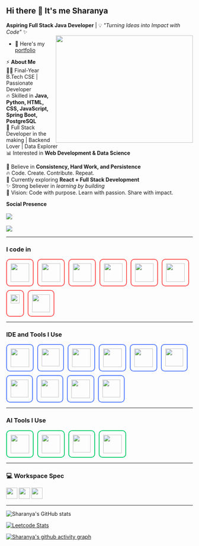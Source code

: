 ## Hi there 👋 It's me Sharanya

**Aspiring Full Stack Java Developer** | 💡 *"Turning Ideas into Impact with Code"* ✨  
<img align="right" width="370" height="290" src="https://i.pinimg.com/originals/47/f0/34/47f0342cec72b800463bf003eac1257e.gif">

- 🔭 Here's my [portfolio](https://hareesh.web.app/)  

⚡ **About Me**  
👩‍💻 Final-Year B.Tech CSE | Passionate Developer  
🔥 Skilled in **Java, Python, HTML, CSS, JavaScript, Spring Boot, PostgreSQL**  
🚀 Full Stack Developer in the making | Backend Lover | Data Explorer  
📊 Interested in **Web Development & Data Science**  

💙 Believe in **Consistency, Hard Work, and Persistence**  
🔥 Code. Create. Contribute. Repeat.  
🌱 Currently exploring **React + Full Stack Development**  
✨ Strong believer in *learning by building*  
🎯 Vision: Code with purpose. Learn with passion. Share with impact.  

**Social Presence**  
<br> [<img src="https://img.shields.io/badge/LinkedIn-0077B5?style=for-the-badge&logo=linkedin&logoColor=white" />](https://www.linkedin.com/in/hareesh-r/)  
<br> [<img src="https://img.shields.io/badge/-LeetCode-FFA116?style=for-the-badge&logo=LeetCode&logoColor=black" />](https://github.com/Sharanya0305/Sharanya0305/)

---

### I code in
<div style="display:flex; flex-wrap:wrap; gap:10px;">
  <div style="border:2px solid #ff4d4d; border-radius:10px; padding:10px;"><img height="50" width="50" src="https://img.icons8.com/color/48/000000/java-coffee-cup-logo.png" /></div>
  <div style="border:2px solid #ff4d4d; border-radius:10px; padding:10px;"><img height="50" width="50" src="https://img.icons8.com/color/48/000000/python.png" /></div>
  <div style="border:2px solid #ff4d4d; border-radius:10px; padding:10px;"><img height="50" width="50" src="https://img.icons8.com/color/48/000000/html-5.png" /></div>
  <div style="border:2px solid #ff4d4d; border-radius:10px; padding:10px;"><img height="50" width="50" src="https://img.icons8.com/color/48/000000/css3.png" /></div>
  <div style="border:2px solid #ff4d4d; border-radius:10px; padding:10px;"><img height="50" width="50" src="https://img.icons8.com/color/48/000000/javascript.png" /></div>
  <div style="border:2px solid #ff4d4d; border-radius:10px; padding:10px;"><img height="50" width="50" src="https://img.icons8.com/color/48/000000/react-native.png" /></div>
  <div style="border:2px solid #ff4d4d; border-radius:10px; padding:10px;"><img width="24" height="24" src="https://img.icons8.com/external-tal-revivo-color-tal-revivo/24/external-postgre-sql-a-free-and-open-source-relational-database-management-system-logo-color-tal-revivo.png" /></div>
  <div style="border:2px solid #ff4d4d; border-radius:10px; padding:10px;"><img width="48" height="48" src="https://img.icons8.com/color/48/spring-logo.png" /></div>
</div>

---

### IDE and Tools I Use
<div style="display:flex; flex-wrap:wrap; gap:10px;">
  <div style="border:2px solid #4d79ff; border-radius:10px; padding:10px;"><img height="50" width="50" src="https://img.icons8.com/color/48/000000/visual-studio-code-2019.png" /></div>
  <div style="border:2px solid #4d79ff; border-radius:10px; padding:10px;"><img width="48" height="48" src="https://img.icons8.com/color/48/intellij-idea.png" /></div>
  <div style="border:2px solid #4d79ff; border-radius:10px; padding:10px;"><img height="50" width="50" src="https://img.icons8.com/color/48/000000/pycharm.png" /></div>
  <div style="border:2px solid #4d79ff; border-radius:10px; padding:10px;"><img height="50" src="https://img.icons8.com/officel/480/null/java-eclipse.png" /></div>
  <div style="border:2px solid #4d79ff; border-radius:10px; padding:10px;"><img width="50" height="50" src="https://img.icons8.com/ios-filled/50/github.png" /></div>
  <div style="border:2px solid #4d79ff; border-radius:10px; padding:10px;"><img width="48" height="48" src="https://img.icons8.com/fluency/48/microsoft-excel-2019.png" /></div>
  <div style="border:2px solid #4d79ff; border-radius:10px; padding:10px;"><img width="48" height="48" src="https://img.icons8.com/color/48/microsoft-word-2019--v2.png" /></div>
  <div style="border:2px solid #4d79ff; border-radius:10px; padding:10px;"><img width="48" height="48" src="https://img.icons8.com/fluency/48/microsoft-powerpoint-2019.png" /></div>
  <div style="border:2px solid #4d79ff; border-radius:10px; padding:10px;"><img height="50" width="50" src="https://img.icons8.com/color/48/000000/figma--v1.png" /></div>
  <div style="border:2px solid #4d79ff; border-radius:10px; padding:10px;"><img width="48" height="48" src="https://img.icons8.com/fluency/48/canva.png" /></div>
</div>

---

### AI Tools I Use
<div style="display:flex; flex-wrap:wrap; gap:10px;">
  <div style="border:2px solid #00cc66; border-radius:10px; padding:10px;"><img width="50" height="50" src="https://img.icons8.com/ios/50/chatgpt.png" /></div>
  <div style="border:2px solid #00cc66; border-radius:10px; padding:10px;"><img width="50" height="50" src="https://img.icons8.com/ios-filled/50/perplexity-ai.png" /></div>
  <div style="border:2px solid #00cc66; border-radius:10px; padding:10px;"><img width="48" height="48" src="https://img.icons8.com/fluency/48/microsoft-copilot.png" /></div>
  <div style="border:2px solid #00cc66; border-radius:10px; padding:10px;"><img width="50" height="50" src="https://img.icons8.com/ios-filled/50/blackbox.png" /></div>
</div>

---

### 💻 Workspace Spec
<img height="30" src="https://img.shields.io/badge/Macbook-Pro_M1-ED1C24?style=for-the-badge&logo=apple&logoColor=white"/> 
<img height="30" src="https://img.shields.io/badge/NVIDIA-GTX1650-76B900?style=for-the-badge&logo=nvidia&logoColor=white"/>  
<img height="30" src="https://img.shields.io/badge/AMD-Ryzen_5_4600H-ED1C24?style=for-the-badge&logo=amd&logoColor=white"/> 

---

![Sharanya's GitHub stats](https://github-readme-stats.vercel.app/api?username=Sharanya0305&show_icons=true&theme=radical)

[![Leetcode Stats](https://leetcard.jacoblin.cool/Sharanya_0305?ext=contest&theme=dark)](https://leetcode.com/Sharanya_0305)

[![Sharanya's github activity graph](https://github-readme-activity-graph.vercel.app/graph?username=Sharanya0305&bg_color=000000&color=ffffff&line=51f565&point=ffffff&area=true&hide_border=true)](https://github.com/ashutosh00710/github-readme-activity-graph)
